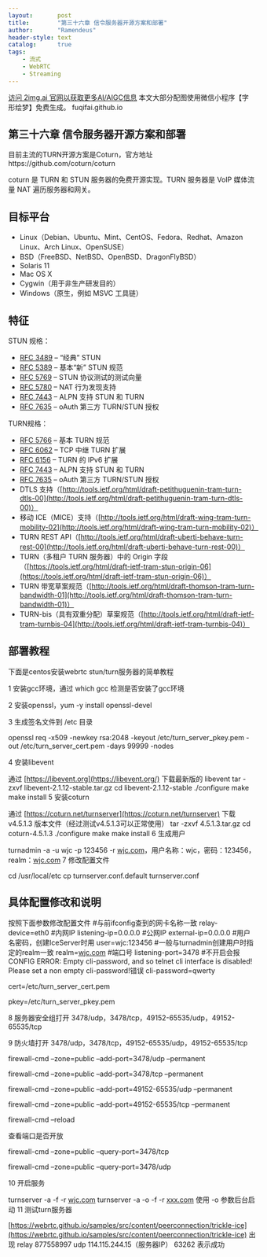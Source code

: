 ```yaml
---
layout:       post
title:        "第三十六章 信令服务器开源方案和部署"
author:       "Ramendeus"
header-style: text
catalog:      true
tags:
    - 流式
    - WebRTC
    - Streaming
---
```


[访问 2img.ai 官网以获取更多AI/AIGC信息](https://2img.ai)
本文大部分配图使用微信小程序【字形绘梦】免费生成。
fuqifai.github.io

## 第三十六章 信令服务器开源方案和部署


目前主流的TURN开源方案是Coturn，官方地址https://github.com/coturn/coturn

coturn 是 TURN 和 STUN 服务器的免费开源实现。TURN 服务器是 VoIP 媒体流量 NAT 遍历服务器和网关。

## 目标平台

+   Linux（Debian、Ubuntu、Mint、CentOS、Fedora、Redhat、Amazon Linux、Arch Linux、OpenSUSE）
+   BSD（FreeBSD、NetBSD、OpenBSD、DragonFlyBSD）
+   Solaris 11
+   Mac OS X
+   Cygwin（用于非生产研发目的）
+   Windows（原生，例如 MSVC 工具链）

## **特征**

STUN 规格：

+   [RFC 3489](https://datatracker.ietf.org/doc/html/rfc3489) – “经典” STUN
+   [RFC 5389](https://datatracker.ietf.org/doc/html/rfc5389) – 基本“新” STUN 规范
+   [RFC 5769](https://datatracker.ietf.org/doc/html/rfc5769) – STUN 协议测试的测试向量
+   [RFC 5780](https://datatracker.ietf.org/doc/html/rfc5780) – NAT 行为发现支持
+   [RFC 7443](https://datatracker.ietf.org/doc/html/rfc7443) – ALPN 支持 STUN 和 TURN
+   [RFC 7635](https://datatracker.ietf.org/doc/html/rfc7635) – oAuth 第三方 TURN/STUN 授权

TURN规格：

+   [RFC 5766](https://datatracker.ietf.org/doc/html/rfc5766) – 基本 TURN 规范
+   [RFC 6062](https://datatracker.ietf.org/doc/html/rfc6062) – TCP 中继 TURN 扩展
+   [RFC 6156](https://datatracker.ietf.org/doc/html/rfc6156) – TURN 的 IPv6 扩展
+   [RFC 7443](https://datatracker.ietf.org/doc/html/rfc7443) – ALPN 支持 STUN 和 TURN
+   [RFC 7635](https://datatracker.ietf.org/doc/html/rfc7635) – oAuth 第三方 TURN/STUN 授权
+   DTLS 支持（[http://tools.ietf.org/html/draft-petithuguenin-tram-turn-dtls-00](http://tools.ietf.org/html/draft-petithuguenin-tram-turn-dtls-00)）
+   移动 ICE（MICE）支持（[http://tools.ietf.org/html/draft-wing-tram-turn-mobility-02](http://tools.ietf.org/html/draft-wing-tram-turn-mobility-02)）
+   TURN REST API（[http://tools.ietf.org/html/draft-uberti-behave-turn-rest-00](http://tools.ietf.org/html/draft-uberti-behave-turn-rest-00)）
+   TURN（多租户 TURN 服务器）中的 Origin 字段（[https://tools.ietf.org/html/draft-ietf-tram-stun-origin-06](https://tools.ietf.org/html/draft-ietf-tram-stun-origin-06)）
+   TURN 带宽草案规范（[http://tools.ietf.org/html/draft-thomson-tram-turn-bandwidth-01](http://tools.ietf.org/html/draft-thomson-tram-turn-bandwidth-01)）
+   TURN-bis（具有双重分配）草案规范（[http://tools.ietf.org/html/draft-ietf-tram-turnbis-04](http://tools.ietf.org/html/draft-ietf-tram-turnbis-04)）

## 部署教程

下面是centos安装webrtc stun/turn服务器的简单教程

1 安装gcc环境，通过 which gcc 检测是否安装了gcc环境

2 安装openssl，yum -y install openssl-devel

3 生成签名文件到 /etc 目录

openssl req -x509 -newkey rsa:2048 -keyout /etc/turn\_server\_pkey.pem -out /etc/turn\_server\_cert.pem -days 99999 -nodes

4 安装libevent

通过 [https://libevent.org](https://libevent.org/) 下载最新版的 libevent tar -zxvf libevent-2.1.12-stable.tar.gz cd libevent-2.1.12-stable ./configure make make install 5 安装coturn

通过 [https://coturn.net/turnserver](https://coturn.net/turnserver) 下载 v4.5.1.3 版本文件（经过测试v4.5.1.3可以正常使用） tar -zxvf 4.5.1.3.tar.gz cd coturn-4.5.1.3 ./configure make make install 6 生成用户

turnadmin -a -u wjc -p 123456 -r [wjc.com](http://wjc.com/)，用户名称：wjc，密码：123456，realm：[wjc.com](http://wjc.com/) 7 修改配置文件

cd /usr/local/etc cp turnserver.conf.default turnserver.conf

## 具体配置修改和说明

按照下面参数修改配置文件 #与前ifconfig查到的网卡名称一致 relay-device=eth0 #内网IP listening-ip=0.0.0.0 #公网IP external-ip=0.0.0.0 #用户名密码，创建IceServer时用 user=wjc:123456 #一般与turnadmin创建用户时指定的realm一致 realm=[wjc.com](http://wjc.com/) #端口号 listening-port=3478 #不开启会报CONFIG ERROR: Empty cli-password, and so telnet cli interface is disabled! Please set a non empty cli-password!错误 cli-password=qwerty

cert=/etc/turn\_server\_cert.pem

pkey=/etc/turn\_server\_pkey.pem

8 服务器安全组打开 3478/udp，3478/tcp，49152-65535/udp，49152-65535/tcp

9 防火墙打开 3478/udp，3478/tcp，49152-65535/udp，49152-65535/tcp

firewall-cmd –zone=public –add-port=3478/udp –permanent

firewall-cmd –zone=public –add-port=3478/tcp –permanent

firewall-cmd –zone=public –add-port=49152-65535/udp –permanent

firewall-cmd –zone=public –add-port=49152-65535/tcp –permanent

firewall-cmd –reload

查看端口是否开放

firewall-cmd –zone=public –query-port=3478/tcp

firewall-cmd –zone=public –query-port=3478/udp

10 开启服务

turnserver -a -f -r [wjc.com](http://wjc.com/) turnserver -a -o -f -r [xxx.com](http://xxx.com/) 使用 -o 参数后台启动 11 测试turn服务器

[https://webrtc.github.io/samples/src/content/peerconnection/trickle-ice](https://webrtc.github.io/samples/src/content/peerconnection/trickle-ice) 出现 relay 877558997 udp 114.115.244.15（服务器IP） 63262 表示成功

